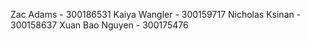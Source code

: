 Zac Adams - 300186531
Kaiya Wangler - 300159717
Nicholas Ksinan - 300158637
Xuan Bao Nguyen - 300175476